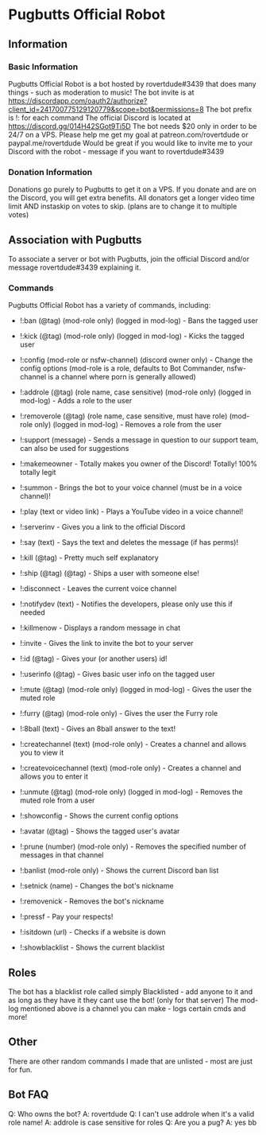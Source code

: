 # Pugbutts Official Robot
## Information

### Basic Information
Pugbutts Official Robot is a bot hosted by rovertdude#3439 that does many things - such as moderation to music!
The bot invite is at https://discordapp.com/oauth2/authorize?client_id=241700775129120779&scope=bot&permissions=8
The bot prefix is !: for each command
The official Discord is located at https://discord.gg/014H42SGot9Ti5D
The bot needs $20 only in order to be 24/7 on a VPS. Please help me get my goal at patreon.com/rovertdude or paypal.me/rovertdude
Would be great if you would like to invite me to your Discord with the robot - message if you want to rovertdude#3439

### Donation Information
Donations go purely to Pugbutts to get it on a VPS. If you donate and are on the Discord, you will get extra benefits. All donators get a longer video time limit AND instaskip on votes to skip. (plans are to change it to multiple votes)

## Association with Pugbutts
To associate a server or bot with Pugbutts, join the official Discord and/or message rovertdude#3439 explaining it.

### Commands
Pugbutts Official Robot has a variety of commands, including:

* !:ban (@tag) (mod-role only) (logged in mod-log) - Bans the tagged user

* !:kick (@tag) (mod-role only) (logged in mod-log) - Kicks the tagged user

* !:config (mod-role or nsfw-channel) (discord owner only) - Change the config options (mod-role is a role, defaults to Bot Commander, nsfw-channel is a channel where porn is generally allowed)

* !:addrole (@tag) (role name, case sensitive) (mod-role only) (logged in mod-log) - Adds a role to the user

* !:removerole (@tag) (role name, case sensitive, must have role) (mod-role only) (logged in mod-log) - Removes a role from the user

- !:support (message) - Sends a message in question to our support team, can also be used for suggestions

- !:makemeowner - Totally makes you owner of the Discord! Totally! 100% totally legit

- !:summon - Brings the bot to your voice channel (must be in a voice channel)!

- !:play (text or video link) - Plays a YouTube video in a voice channel!

- !:serverinv - Gives you a link to the official Discord

- !:say (text) - Says the text and deletes the message (if has perms)!

- !:kill (@tag) - Pretty much self explanatory

- !:ship (@tag) (@tag) - Ships a user with someone else!

- !:disconnect - Leaves the current voice channel

- !:notifydev (text) - Notifies the developers, please only use this if needed

- !:killmenow - Displays a random message in chat

- !:invite - Gives the link to invite the bot to your server

- !:id (@tag) - Gives your (or another users) id!

- !:userinfo (@tag) - Gives basic user info on the tagged user

* !:mute (@tag) (mod-role only) (logged in mod-log) - Gives the user the muted role

* !:furry (@tag) (mod-role only) - Gives the user the Furry role

- !:8ball (text) - Gives an 8ball answer to the text!

* !:createchannel (text) (mod-role only) - Creates a channel and allows you to view it

* !:createvoicechannel (text) (mod-role only) - Creates a channel and allows you to enter it

* !:unmute (@tag) (mod-role only) (logged in mod-log) - Removes the muted role from a user

- !:showconfig - Shows the current config options

- !:avatar (@tag) - Shows the tagged user's avatar

* !:prune (number) (mod-role only) - Removes the specified number of messages in that channel

* !:banlist (mod-role only) - Shows the current Discord ban list

- !:setnick (name) - Changes the bot's nickname

- !:removenick - Removes the bot's nickname

- !:pressf - Pay your respects!

- !:isitdown (url) - Checks if a website is down

- !:showblacklist - Shows the current blacklist


## Roles
The bot has a blacklist role called simply Blacklisted - add anyone to it and as long as they have it they cant use the bot! (only for that server)
The mod-log mentioned above is a channel you can make - logs certain cmds and more!

## Other
There are other random commands I made that are unlisted - most are just for fun.

## Bot FAQ
Q: Who owns the bot?
A: rovertdude
Q: I can't use addrole when it's a valid role name!
A: addrole is case sensitive for roles
Q: Are you a pug?
A: yes bb
